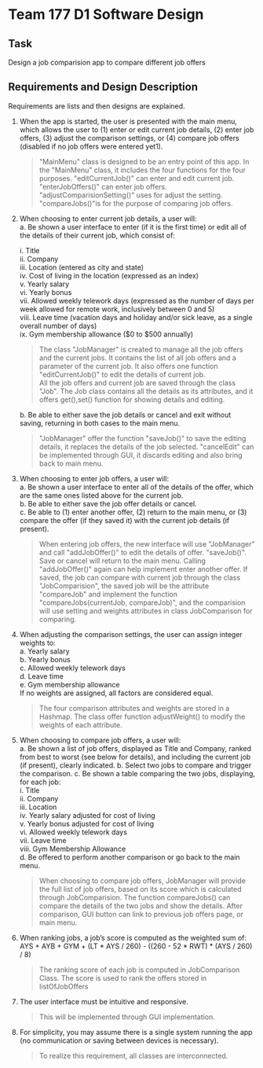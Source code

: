 # Team 177 D1 Software Design

## Task
Design a job comparision app to compare different job offers

## Requirements and Design Description

Requirements are lists and then designs are explained.
1.  When the app is started, the user is presented with the main menu, which allows the user to (1) enter or edit current job details, (2) enter job offers, (3) adjust the comparison settings, or (4) compare job offers (disabled if no job offers were entered yet1).

    >"MainMenu" class is designed to be an entry point of this app. In the "MainMenu" class, it includes the four functions for the four purposes. "editCurrentJob()" can enter and edit current job. "enterJobOffers()" can enter job offers. "adjustComparisionSetting()" uses for adjust the setting. "compareJobs()"is for the purpose of comparing job offers.

2. When choosing to enter current job details, a user will:  
a. Be shown a user interface to enter (if it is the first time) or edit all of the details of their current job, which consist of:

    i. Title  
ii. Company  
iii. Location (entered as city and state)  
iv. Cost of living in the location (expressed as an index)  
v. Yearly salary  
vi. Yearly bonus  
vii. Allowed weekly telework days (expressed as the number of days per
week allowed for remote work, inclusively between 0 and 5)  
viii. Leave time (vacation days and holiday and/or sick leave, as a single overall number of days)  
ix. Gym membership allowance ($0 to $500 annually)  

    >The class "JobManager" is created to manage all the job offers and the current jobs. It contains the list of all job offers and a parameter of the current job. It also offers one function "editCurrentJob()" to edit the details of current job.    
    All the job offers and current job are saved through the class "Job". The Job class contains all the details as its attributes, and it offers get(),set() function for showing details and editing.

    b. Be able to either save the job details or cancel and exit without saving, returning in both cases to the main menu.
    >"JobManager" offer the function "saveJob()" to save the editing details, it replaces the details of the job selected. "cancelEdit" can be implemented through GUI, it discards editing and also bring back to main menu.

3. When choosing to enter job offers, a user will:  
a. Be shown a user interface to enter all of the details of the offer, which are the same ones listed above for the current job.  
b. Be able to either save the job offer details or cancel.  
c. Be able to (1) enter another offer, (2) return to the main menu, or (3) compare the offer (if they saved it) with the current job details (if present).

    > When entering job offers, the new interface will use "JobManager" and call "addJobOffer()" to edit the details of offer. "saveJob()". Save or cancel will return to the main menu. Calling "addJobOffer()" again can help implement enter another offer. If saved, the job can compare with current job through the class "JobComparision", the saved job will be the attribute "compareJob" and implement the function "compareJobs(currentJob, compareJob)", and the comparision will use setting and weights attributes in class JobComparison for comparing.

4. When adjusting the comparison settings, the user can assign integer weights to:  
a. Yearly salary  
b. Yearly bonus  
c. Allowed weekly telework days  
d. Leave time  
e. Gym membership allowance  
If no weights are assigned, all factors are considered equal.  
    >The four comparison attributes and weights are stored in a Hashmap. The class offer function adjustWeight() to modify the weights of each attribute.

5. When choosing to compare job offers, a user will:  
a. Be shown a list of job offers, displayed as Title and Company, ranked from best to worst (see below for details), and including the current job (if present), clearly indicated.
b. Select two jobs to compare and trigger the comparison.
c. Be shown a table comparing the two jobs, displaying, for each job:  
i. Title  
ii. Company  
iii. Location  
iv. Yearly salary adjusted for cost of living  
v. Yearly bonus adjusted for cost of living  
vi. Allowed weekly telework days  
vii. Leave time  
viii. Gym Membership Allowance  
d. Be offered to perform another comparison or go back to the main menu.
    >When choosing to compare job offers, JobManager will provide the full list of job offers, based on its score which is calculated through JobComparision.
    The function compareJobs() can compare the details of the two jobs and show the details. After comparison, GUI button can link to previous job offers page, or main menu.

6. When ranking jobs, a job’s score is computed as the weighted sum of:
AYS + AYB + GYM + (LT * AYS / 260) - ((260 - 52 * RWT) * (AYS / 260) / 8)

    >The ranking score of each job is computed in JobComparison Class. The score is used to rank the offers stored in listOfJobOffers

7. The user interface must be intuitive and responsive.
    > This will be implemented through GUI implementation.

8. For simplicity, you may assume there is a single system running the app (no communication or saving between devices is necessary).
    > To realize this requirement, all classes are interconnected. 